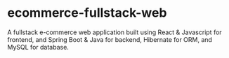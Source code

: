 # ecommerce-fullstack-web
A fullstack e-commerce web application built using React &amp; Javascript for frontend, and Spring Boot &amp; Java for backend, Hibernate for ORM, and MySQL for database. 
